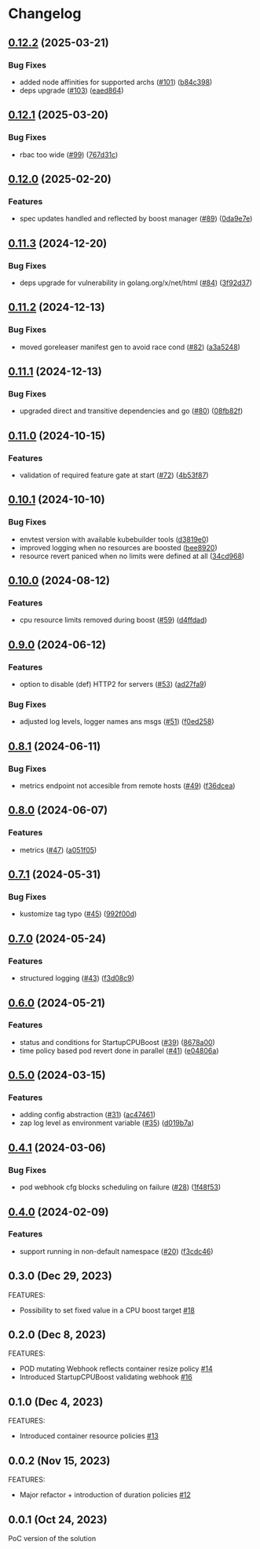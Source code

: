 <!-- markdownlint-disable -->
# Changelog

## [0.12.2](https://github.com/google/kube-startup-cpu-boost/compare/v0.12.1...v0.12.2) (2025-03-21)


### Bug Fixes

* added node affinities for supported archs ([#101](https://github.com/google/kube-startup-cpu-boost/issues/101)) ([b84c398](https://github.com/google/kube-startup-cpu-boost/commit/b84c3986eb05cc1388ba2d12571a462eedcba834))
* deps upgrade ([#103](https://github.com/google/kube-startup-cpu-boost/issues/103)) ([eaed864](https://github.com/google/kube-startup-cpu-boost/commit/eaed86420b3ecf6574dfb9bb79229db02bff27c4))

## [0.12.1](https://github.com/google/kube-startup-cpu-boost/compare/v0.12.0...v0.12.1) (2025-03-20)


### Bug Fixes

* rbac too wide ([#99](https://github.com/google/kube-startup-cpu-boost/issues/99)) ([767d31c](https://github.com/google/kube-startup-cpu-boost/commit/767d31c4aff6cf385ec9c931728bbc7e3d47b0fd))

## [0.12.0](https://github.com/google/kube-startup-cpu-boost/compare/v0.11.3...v0.12.0) (2025-02-20)


### Features

* spec updates handled and reflected by boost manager ([#89](https://github.com/google/kube-startup-cpu-boost/issues/89)) ([0da9e7e](https://github.com/google/kube-startup-cpu-boost/commit/0da9e7e96bf95ba42ff8ccff3d893762f23a4dbb))

## [0.11.3](https://github.com/google/kube-startup-cpu-boost/compare/v0.11.2...v0.11.3) (2024-12-20)


### Bug Fixes

* deps upgrade for vulnerability in golang.org/x/net/html ([#84](https://github.com/google/kube-startup-cpu-boost/issues/84)) ([3f92d37](https://github.com/google/kube-startup-cpu-boost/commit/3f92d371dda79459a0827e29796bfa3c72aa0c18))

## [0.11.2](https://github.com/google/kube-startup-cpu-boost/compare/v0.11.1...v0.11.2) (2024-12-13)


### Bug Fixes

* moved goreleaser manifest gen to avoid race cond ([#82](https://github.com/google/kube-startup-cpu-boost/issues/82)) ([a3a5248](https://github.com/google/kube-startup-cpu-boost/commit/a3a5248a5c6579a4166fad3014277f12ccb02c53))

## [0.11.1](https://github.com/google/kube-startup-cpu-boost/compare/v0.11.0...v0.11.1) (2024-12-13)


### Bug Fixes

* upgraded direct and transitive dependencies and go ([#80](https://github.com/google/kube-startup-cpu-boost/issues/80)) ([08fb82f](https://github.com/google/kube-startup-cpu-boost/commit/08fb82f3bb03e9db4ff65438f5610a3dc8ab5969))

## [0.11.0](https://github.com/google/kube-startup-cpu-boost/compare/v0.10.1...v0.11.0) (2024-10-15)


### Features

* validation of required feature gate at start ([#72](https://github.com/google/kube-startup-cpu-boost/issues/72)) ([4b53f87](https://github.com/google/kube-startup-cpu-boost/commit/4b53f878b73d308ef2e39dce39f76e96d67b23a3))

## [0.10.1](https://github.com/google/kube-startup-cpu-boost/compare/v0.10.0...v0.10.1) (2024-10-10)


### Bug Fixes

* envtest version with available kubebuilder tools ([d3819e0](https://github.com/google/kube-startup-cpu-boost/commit/d3819e0440f7768b720ec274ff4c654ed6fa4083))
* improved logging when no resources are boosted ([bee8920](https://github.com/google/kube-startup-cpu-boost/commit/bee89206fa95247ef937a1d56019e66d4316db21))
* resource revert paniced when no limits were defined at all ([34cd968](https://github.com/google/kube-startup-cpu-boost/commit/34cd9686658f42978d6a9a46b6720c6ef548a15c))

## [0.10.0](https://github.com/google/kube-startup-cpu-boost/compare/v0.9.0...v0.10.0) (2024-08-12)


### Features

* cpu resource limits removed during boost ([#59](https://github.com/google/kube-startup-cpu-boost/issues/59)) ([d4ffdad](https://github.com/google/kube-startup-cpu-boost/commit/d4ffdad779a83af0b7f5fac3c495fa6e6116f606))

## [0.9.0](https://github.com/google/kube-startup-cpu-boost/compare/v0.8.1...v0.9.0) (2024-06-12)


### Features

* option to disable (def) HTTP2 for servers ([#53](https://github.com/google/kube-startup-cpu-boost/issues/53)) ([ad27fa9](https://github.com/google/kube-startup-cpu-boost/commit/ad27fa9ea855c9b17657bf4ab373285337995430))


### Bug Fixes

* adjusted log levels, logger names ans msgs ([#51](https://github.com/google/kube-startup-cpu-boost/issues/51)) ([f0ed258](https://github.com/google/kube-startup-cpu-boost/commit/f0ed258c06e22a1a5ece1a123b3afb117424e936))

## [0.8.1](https://github.com/google/kube-startup-cpu-boost/compare/v0.8.0...v0.8.1) (2024-06-11)


### Bug Fixes

* metrics endpoint not accesible from remote hosts ([#49](https://github.com/google/kube-startup-cpu-boost/issues/49)) ([f36dcea](https://github.com/google/kube-startup-cpu-boost/commit/f36dcea22111ec1b0e821741d4ed087468587a8d))

## [0.8.0](https://github.com/google/kube-startup-cpu-boost/compare/v0.7.1...v0.8.0) (2024-06-07)


### Features

* metrics ([#47](https://github.com/google/kube-startup-cpu-boost/issues/47)) ([a051f05](https://github.com/google/kube-startup-cpu-boost/commit/a051f05ffb2e81d8dd57e57e73773321f101a0a5))

## [0.7.1](https://github.com/google/kube-startup-cpu-boost/compare/v0.7.0...v0.7.1) (2024-05-31)


### Bug Fixes

* kustomize tag typo ([#45](https://github.com/google/kube-startup-cpu-boost/issues/45)) ([992f00d](https://github.com/google/kube-startup-cpu-boost/commit/992f00d594305781e846e934817ba09036f6919f))

## [0.7.0](https://github.com/google/kube-startup-cpu-boost/compare/v0.6.0...v0.7.0) (2024-05-24)


### Features

* structured logging ([#43](https://github.com/google/kube-startup-cpu-boost/issues/43)) ([f3d08c9](https://github.com/google/kube-startup-cpu-boost/commit/f3d08c90c74106c0d3ac5cd6a8e7e8fcff6516d1))

## [0.6.0](https://github.com/google/kube-startup-cpu-boost/compare/v0.5.0...v0.6.0) (2024-05-21)


### Features

* status and conditions for StartupCPUBoost ([#39](https://github.com/google/kube-startup-cpu-boost/issues/39)) ([8678a00](https://github.com/google/kube-startup-cpu-boost/commit/8678a00d3e8e2fbb3362c6e35be1b419cd0e437d))
* time policy based pod revert done in parallel ([#41](https://github.com/google/kube-startup-cpu-boost/issues/41)) ([e04806a](https://github.com/google/kube-startup-cpu-boost/commit/e04806ae357001a5978c6aad695597c53d0cc0ef))

## [0.5.0](https://github.com/google/kube-startup-cpu-boost/compare/v0.4.1...v0.5.0) (2024-03-15)


### Features

* adding config abstraction ([#31](https://github.com/google/kube-startup-cpu-boost/issues/31)) ([ac47461](https://github.com/google/kube-startup-cpu-boost/commit/ac47461f23d3d59cc93bed4b0ef3a1ee59fe3af6))
* zap log level as environment variable ([#35](https://github.com/google/kube-startup-cpu-boost/issues/35)) ([d019b7a](https://github.com/google/kube-startup-cpu-boost/commit/d019b7ae5bfbee017a4a155a42fb28a4fccb33a8))

## [0.4.1](https://github.com/google/kube-startup-cpu-boost/compare/v0.4.0...v0.4.1) (2024-03-06)


### Bug Fixes

* pod webhook cfg blocks scheduling on failure ([#28](https://github.com/google/kube-startup-cpu-boost/issues/28)) ([1f48f53](https://github.com/google/kube-startup-cpu-boost/commit/1f48f5337ab23af6b7421df95f2ebc99111c1b17))

## [0.4.0](https://github.com/google/kube-startup-cpu-boost/compare/v0.3.0...v0.4.0) (2024-02-09)


### Features

* support running in non-default namespace ([#20](https://github.com/google/kube-startup-cpu-boost/issues/20)) ([f3cdc46](https://github.com/google/kube-startup-cpu-boost/commit/f3cdc46d262c18d591dd7d565655060d0d10ee89))

## 0.3.0 (Dec 29, 2023)

FEATURES:

* Possibility to set fixed value in a CPU boost target [#18](https://github.com/google/kube-startup-cpu-boost/pull/18)

## 0.2.0 (Dec 8, 2023)

FEATURES:

* POD mutating Webhook reflects container resize policy [#14](https://github.com/google/kube-startup-cpu-boost/pull/14)
* Introduced StartupCPUBoost validating webhook [#16](https://github.com/google/kube-startup-cpu-boost/pull/16)

## 0.1.0 (Dec 4, 2023)

FEATURES:

* Introduced container resource policies [#13](https://github.com/google/kube-startup-cpu-boost/pull/13)

## 0.0.2 (Nov 15, 2023)

FEATURES:

* Major refactor + introduction of duration policies [#12](https://github.com/google/kube-startup-cpu-boost/pull/12)

## 0.0.1 (Oct 24, 2023)

PoC version of the solution
